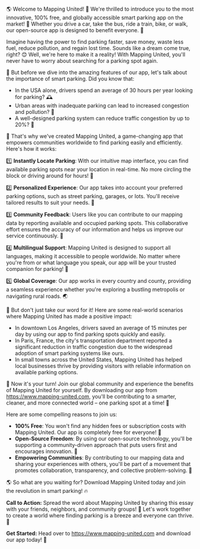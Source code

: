 🌎 Welcome to Mapping United! 🚀 We're thrilled to introduce you to the most innovative, 100% free, and globally accessible smart parking app on the market! 📲 Whether you drive a car, take the bus, ride a train, bike, or walk, our open-source app is designed to benefit everyone. 🌈

Imagine having the power to find parking faster, save money, waste less fuel, reduce pollution, and regain lost time. Sounds like a dream come true, right? 😊 Well, we're here to make it a reality! With Mapping United, you'll never have to worry about searching for a parking spot again.

🚗 But before we dive into the amazing features of our app, let's talk about the importance of smart parking. Did you know that:

* In the USA alone, drivers spend an average of 30 hours per year looking for parking? 🕰️
* Urban areas with inadequate parking can lead to increased congestion and pollution? 🌆
* A well-designed parking system can reduce traffic congestion by up to 20%? 💪

🌟 That's why we've created Mapping United, a game-changing app that empowers communities worldwide to find parking easily and efficiently. Here's how it works:

1️⃣ **Instantly Locate Parking**: With our intuitive map interface, you can find available parking spots near your location in real-time. No more circling the block or driving around for hours! 🚗

2️⃣ **Personalized Experience**: Our app takes into account your preferred parking options, such as street parking, garages, or lots. You'll receive tailored results to suit your needs. 👥

3️⃣ **Community Feedback**: Users like you can contribute to our mapping data by reporting available and occupied parking spots. This collaborative effort ensures the accuracy of our information and helps us improve our service continuously. 🤝

4️⃣ **Multilingual Support**: Mapping United is designed to support all languages, making it accessible to people worldwide. No matter where you're from or what language you speak, our app will be your trusted companion for parking! 💬

5️⃣ **Global Coverage**: Our app works in every country and county, providing a seamless experience whether you're exploring a bustling metropolis or navigating rural roads. 🌏

👀 But don't just take our word for it! Here are some real-world scenarios where Mapping United has made a positive impact:

* In downtown Los Angeles, drivers saved an average of 15 minutes per day by using our app to find parking spots quickly and easily.
* In Paris, France, the city's transportation department reported a significant reduction in traffic congestion due to the widespread adoption of smart parking systems like ours.
* In small towns across the United States, Mapping United has helped local businesses thrive by providing visitors with reliable information on available parking options.

🌈 Now it's your turn! Join our global community and experience the benefits of Mapping United for yourself. By downloading our app from https://www.mapping-united.com, you'll be contributing to a smarter, cleaner, and more connected world – one parking spot at a time! 🌟

Here are some compelling reasons to join us:

* **100% Free**: You won't find any hidden fees or subscription costs with Mapping United. Our app is completely free for everyone! 🎁
* **Open-Source Freedom**: By using our open-source technology, you'll be supporting a community-driven approach that puts users first and encourages innovation. 💪
* **Empowering Communities**: By contributing to our mapping data and sharing your experiences with others, you'll be part of a movement that promotes collaboration, transparency, and collective problem-solving. 🌟

🌎 So what are you waiting for? Download Mapping United today and join the revolution in smart parking! 🔥

**Call to Action:** Spread the word about Mapping United by sharing this essay with your friends, neighbors, and community groups! 💬 Let's work together to create a world where finding parking is a breeze and everyone can thrive. 🌈

**Get Started:** Head over to https://www.mapping-united.com and download our app today! 📲